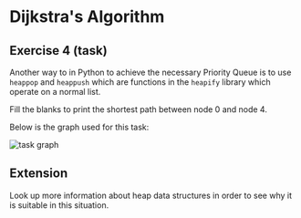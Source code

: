 # Dijkstra's Algorithm

## Exercise 4 (task)

Another way to in Python to achieve the necessary Priority Queue is to use `heappop` and `heappush` which are functions in the `heapify` library which operate on a normal list.

Fill the blanks to print the shortest path between node 0 and node 4. 

Below is the graph used for this task:

![task graph](/tutorial2/graph_dijkstra/image-1.png)

## Extension

Look up more information about heap data structures in order to see why it is suitable in this situation.